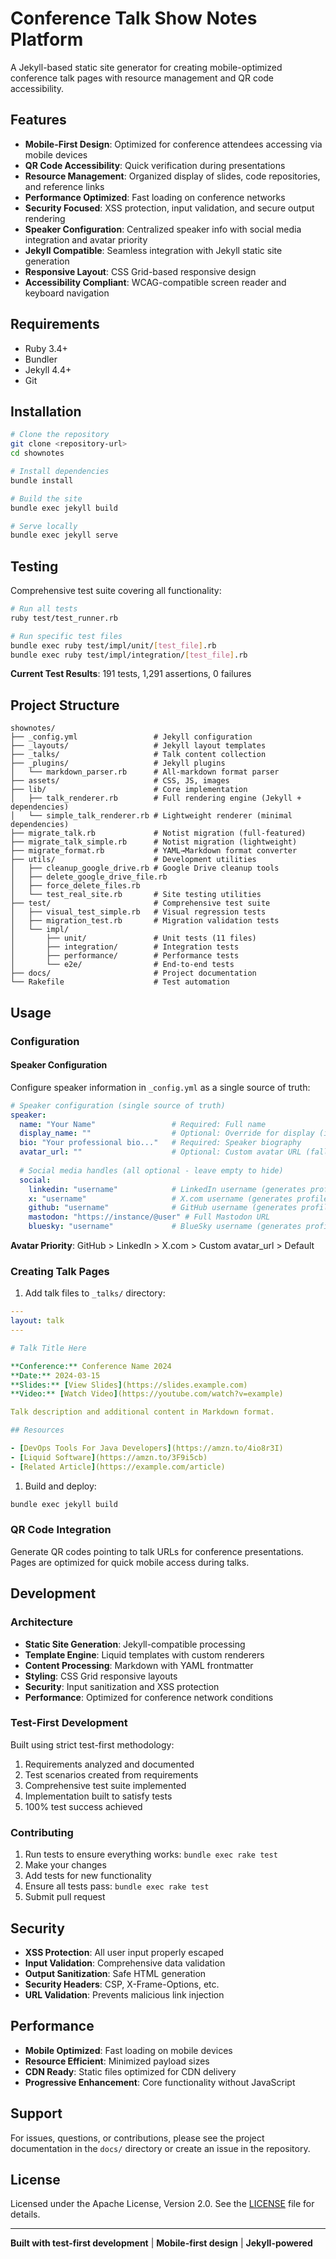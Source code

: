 # Conference Talk Show Notes Platform

A Jekyll-based static site generator for creating mobile-optimized conference talk pages with resource management and QR code accessibility.

## Features

- **Mobile-First Design**: Optimized for conference attendees accessing via mobile devices
- **QR Code Accessibility**: Quick verification during presentations
- **Resource Management**: Organized display of slides, code repositories, and reference links  
- **Performance Optimized**: Fast loading on conference networks
- **Security Focused**: XSS protection, input validation, and secure output rendering
- **Speaker Configuration**: Centralized speaker info with social media integration and avatar priority
- **Jekyll Compatible**: Seamless integration with Jekyll static site generation
- **Responsive Layout**: CSS Grid-based responsive design
- **Accessibility Compliant**: WCAG-compatible screen reader and keyboard navigation

## Requirements

- Ruby 3.4+
- Bundler
- Jekyll 4.4+
- Git

## Installation

```bash
# Clone the repository
git clone <repository-url>
cd shownotes

# Install dependencies  
bundle install

# Build the site
bundle exec jekyll build

# Serve locally
bundle exec jekyll serve
```

## Testing

Comprehensive test suite covering all functionality:

```bash
# Run all tests
ruby test/test_runner.rb

# Run specific test files
bundle exec ruby test/impl/unit/[test_file].rb
bundle exec ruby test/impl/integration/[test_file].rb
```

**Current Test Results**: 191 tests, 1,291 assertions, 0 failures

## Project Structure

```
shownotes/
├── _config.yml                 # Jekyll configuration
├── _layouts/                   # Jekyll layout templates  
├── _talks/                     # Talk content collection
├── _plugins/                   # Jekyll plugins
│   └── markdown_parser.rb      # All-markdown format parser
├── assets/                     # CSS, JS, images
├── lib/                        # Core implementation
│   ├── talk_renderer.rb        # Full rendering engine (Jekyll + dependencies)
│   └── simple_talk_renderer.rb # Lightweight renderer (minimal dependencies)
├── migrate_talk.rb             # Notist migration (full-featured)
├── migrate_talk_simple.rb      # Notist migration (lightweight)
├── migrate_format.rb           # YAML→Markdown format converter
├── utils/                      # Development utilities
│   ├── cleanup_google_drive.rb # Google Drive cleanup tools
│   ├── delete_google_drive_file.rb
│   ├── force_delete_files.rb
│   └── test_real_site.rb       # Site testing utilities
├── test/                       # Comprehensive test suite
│   ├── visual_test_simple.rb   # Visual regression tests
│   ├── migration_test.rb       # Migration validation tests
│   └── impl/
│       ├── unit/               # Unit tests (11 files)
│       ├── integration/        # Integration tests
│       ├── performance/        # Performance tests  
│       └── e2e/                # End-to-end tests
├── docs/                       # Project documentation
└── Rakefile                    # Test automation
```

## Usage

### Configuration

#### Speaker Configuration

Configure speaker information in `_config.yml` as a single source of truth:

```yaml
# Speaker configuration (single source of truth)
speaker:
  name: "Your Name"                 # Required: Full name
  display_name: ""                  # Optional: Override for display (if empty, uses name)
  bio: "Your professional bio..."   # Required: Speaker biography
  avatar_url: ""                    # Optional: Custom avatar URL (fallback if no social media avatars)
  
  # Social media handles (all optional - leave empty to hide)
  social:
    linkedin: "username"            # LinkedIn username (generates profile link + avatar)
    x: "username"                   # X.com username (generates profile link + avatar)  
    github: "username"              # GitHub username (generates profile link + avatar)
    mastodon: "https://instance/@user" # Full Mastodon URL
    bluesky: "username"             # BlueSky username (generates profile link)
```

**Avatar Priority**: GitHub > LinkedIn > X.com > Custom avatar_url > Default

### Creating Talk Pages

1. Add talk files to `_talks/` directory:

```yaml
---
layout: talk
---

# Talk Title Here

**Conference:** Conference Name 2024  
**Date:** 2024-03-15  
**Slides:** [View Slides](https://slides.example.com)  
**Video:** [Watch Video](https://youtube.com/watch?v=example)  

Talk description and additional content in Markdown format.

## Resources

- [DevOps Tools For Java Developers](https://amzn.to/4io8r3I)
- [Liquid Software](https://amzn.to/3F9i5cb)
- [Related Article](https://example.com/article)
```

1. Build and deploy:

```bash
bundle exec jekyll build
```

### QR Code Integration

Generate QR codes pointing to talk URLs for conference presentations. Pages are optimized for quick mobile access during talks.

## Development

### Architecture

- **Static Site Generation**: Jekyll-compatible processing
- **Template Engine**: Liquid templates with custom renderers
- **Content Processing**: Markdown with YAML frontmatter
- **Styling**: CSS Grid responsive layouts
- **Security**: Input sanitization and XSS protection
- **Performance**: Optimized for conference network conditions

### Test-First Development

Built using strict test-first methodology:

1. Requirements analyzed and documented
2. Test scenarios created from requirements  
3. Comprehensive test suite implemented
4. Implementation built to satisfy tests
5. 100% test success achieved

### Contributing

1. Run tests to ensure everything works: `bundle exec rake test`
2. Make your changes
3. Add tests for new functionality
4. Ensure all tests pass: `bundle exec rake test`
5. Submit pull request

## Security

- **XSS Protection**: All user input properly escaped
- **Input Validation**: Comprehensive data validation  
- **Output Sanitization**: Safe HTML generation
- **Security Headers**: CSP, X-Frame-Options, etc.
- **URL Validation**: Prevents malicious link injection

## Performance

- **Mobile Optimized**: Fast loading on mobile devices
- **Resource Efficient**: Minimized payload sizes
- **CDN Ready**: Static files optimized for CDN delivery
- **Progressive Enhancement**: Core functionality without JavaScript

## Support

For issues, questions, or contributions, please see the project documentation in the `docs/` directory or create an issue in the repository.

## License

Licensed under the Apache License, Version 2.0. See the [LICENSE](LICENSE) file for details.

---

**Built with test-first development** | **Mobile-first design** | **Jekyll-powered**
